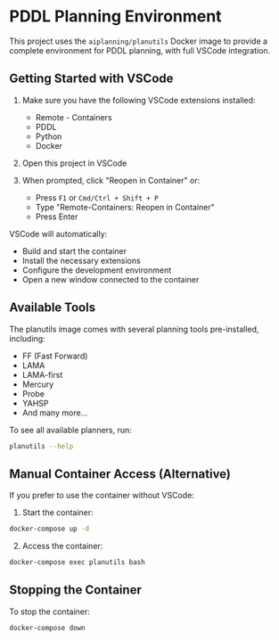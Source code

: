 # PDDL Planning Environment

This project uses the `aiplanning/planutils` Docker image to provide a complete environment for PDDL planning, with full VSCode integration.

## Getting Started with VSCode

1. Make sure you have the following VSCode extensions installed:
   - Remote - Containers
   - PDDL
   - Python
   - Docker

2. Open this project in VSCode

3. When prompted, click "Reopen in Container" or:
   - Press `F1` or `Cmd/Ctrl + Shift + P`
   - Type "Remote-Containers: Reopen in Container"
   - Press Enter

VSCode will automatically:
- Build and start the container
- Install the necessary extensions
- Configure the development environment
- Open a new window connected to the container

## Available Tools

The planutils image comes with several planning tools pre-installed, including:
- FF (Fast Forward)
- LAMA
- LAMA-first
- Mercury
- Probe
- YAHSP
- And many more...

To see all available planners, run:
```bash
planutils --help
```

## Manual Container Access (Alternative)

If you prefer to use the container without VSCode:

1. Start the container:
```bash
docker-compose up -d
```

2. Access the container:
```bash
docker-compose exec planutils bash
```

## Stopping the Container

To stop the container:
```bash
docker-compose down
```
